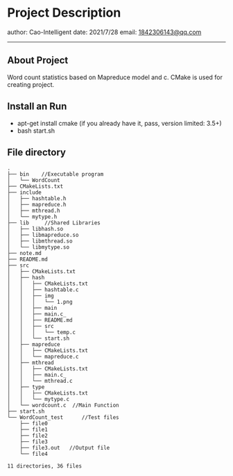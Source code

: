 # Project Description
author: Cao-Intelligent
date: 2021/7/28
email: 1842306143@qq.com

---
## About Project
Word count statistics based on Mapreduce model and c. CMake is used for creating project.

## Install an Run
- apt-get install cmake (if you already have it, pass, version limited: 3.5+)
- bash start.sh

## File directory
```
.
├── bin    //Executable program
│   └── WordCount
├── CMakeLists.txt
├── include
│   ├── hashtable.h
│   ├── mapreduce.h
│   ├── mthread.h
│   └── mytype.h
├── lib     //Shared Libraries
│   ├── libhash.so
│   ├── libmapreduce.so
│   ├── libmthread.so
│   └── libmytype.so
├── note.md
├── README.md
├── src
│   ├── CMakeLists.txt
│   ├── hash
│   │   ├── CMakeLists.txt
│   │   ├── hashtable.c
│   │   ├── img
│   │   │   └── 1.png
│   │   ├── main
│   │   ├── main.c_
│   │   ├── README.md
│   │   ├── src
│   │   │   └── temp.c
│   │   └── start.sh
│   ├── mapreduce
│   │   ├── CMakeLists.txt
│   │   └── mapreduce.c
│   ├── mthread
│   │   ├── CMakeLists.txt
│   │   ├── main.c_
│   │   └── mthread.c
│   ├── type
│   │   ├── CMakeLists.txt
│   │   └── mytype.c
│   └── wordcount.c  //Main Function
├── start.sh
└── WordCount_test      //Test files
    ├── file0
    ├── file1
    ├── file2
    ├── file3
    ├── file3.out   //Output file
    └── file4

11 directories, 36 files
```